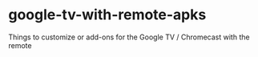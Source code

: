 # google-tv-with-remote-apks
Things to customize or add-ons for the Google TV / Chromecast with the remote
